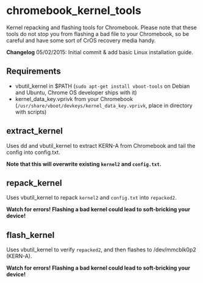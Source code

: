 # chromebook_kernel_tools
Kernel repacking and flashing tools for Chromebook.
Please note that these tools do not stop you from flashing a bad file to your Chromebook, so be careful and have some sort of CrOS recovery media handy.

**Changelog**
05/02/2015: Initial commit & add basic Linux installation guide.


## Requirements

- vbutil_kernel in $PATH (`sudo apt-get install vboot-tools` on Debian and Ubuntu, Chrome OS developer ships with it)
- kernel_data_key.vprivk from your Chromebook (`/usr/share/vboot/devkeys/kernel_data_key.vprivk`, place in directory with scripts)

## extract_kernel

Uses dd and vbutil_kernel to extract KERN-A from Chromebook and tail the config into config.txt.

**Note that this will overwrite existing `kernel2` and `config.txt`.**

## repack_kernel

Uses vbutil_kernel to repack `kernel2` and `config.txt` into `repacked2`. 

**Watch for errors! Flashing a bad kernel could lead to soft-bricking your device!**

## flash_kernel

Uses vbutil_kernel to verify `repacked2`, and then flashes to /dev/mmcblk0p2 (KERN-A).

**Watch for errors! Flashing a bad kernel could lead to soft-bricking your device!**
